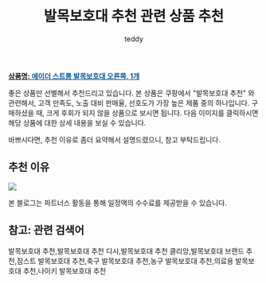 ﻿---
layout: post
title:  "발목보호대 추천 관련 상품 추천"
author: teddy
categories: [ 가구/인테리어 ]
tags: [발목보호대 추천,발목보호대 추천 디시,발목보호대 추천 클리앙,발목보호대 브랜드 추천,잠스트 발목보호대 추천,축구 발목보호대 추천,농구 발목보호대 추천,의료용 발목보호대 추천,나이키 발목보호대 추천]
image: https://static.coupangcdn.com/image/retail/images/2020/12/16/15/1/2ee055d6-06b8-479f-984b-94baad21e9ad.jpg 
description: "쿠팡에서 발목보호대 추천 관련 상품으로 가장 고객 선호도가 높은 제품 중 하나입니다."
---

<a href="https://link.coupang.com/re/AFFSDP?lptag=AF3256674&pageKey=4618219383&itemId=5719400040&vendorItemId=73018153205&traceid=V0-153-c9a58afe49aa0726&requestid=20221223014858335320208"><b>상품명: <font color='#01579B'>에이더 스트롱 발목보호대 오른쪽, 1개</font></b></a>

좋은 상품만 선별해서 추천드리고 있습니다.
본 상품은 쿠팡에서 "발목보호대 추천" 와 관련해서, 고객 만족도, 노출 대비 판매율, 선호도가 가장 높은 제품 중의 하나입니다.
구매하셨을 때, 크게 후회가 되지 않을 상품으로 보시면 됩니다. 
다음 이미지를 클릭하시면 해당 상품에 대한 상세 내용을 보실 수 있습니다.

바쁘시다면, 추천 이유로 좀더 요약해서 설명드렸으니, 참고 부탁드립니다.

## 추천 이유 

<a href="https://link.coupang.com/re/AFFSDP?lptag=AF3256674&pageKey=4618219383&itemId=5719400040&vendorItemId=73018153205&traceid=V0-153-c9a58afe49aa0726&requestid=20221223014858335320208"><img src="https://link.coupang.com/re/AFFSDP?lptag=AF3256674&pageKey=4618219383&itemId=5719400040&vendorItemId=73018153205&traceid=V0-153-c9a58afe49aa0726&requestid=20221223014858335320208"></a> 

본 블로그는 파트너스 활동을 통해 일정액의 수수료를 제공받을 수 있습니다.

## 참고: 관련 검색어    
발목보호대 추천,발목보호대 추천 디시,발목보호대 추천 클리앙,발목보호대 브랜드 추천,잠스트 발목보호대 추천,축구 발목보호대 추천,농구 발목보호대 추천,의료용 발목보호대 추천,나이키 발목보호대 추천